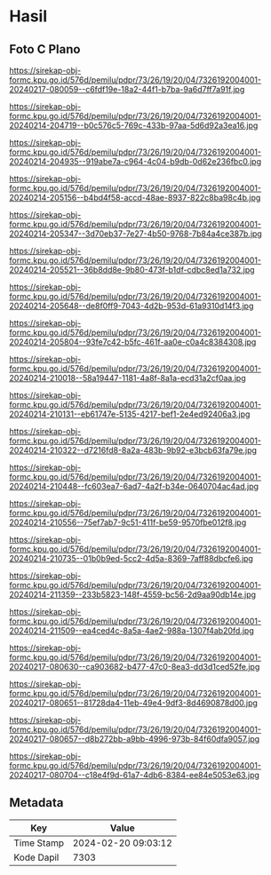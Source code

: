 # Hasil

## Foto C Plano

https://sirekap-obj-formc.kpu.go.id/576d/pemilu/pdpr/73/26/19/20/04/7326192004001-20240217-080059--c6fdf19e-18a2-44f1-b7ba-9a6d7ff7a91f.jpg

https://sirekap-obj-formc.kpu.go.id/576d/pemilu/pdpr/73/26/19/20/04/7326192004001-20240214-204719--b0c576c5-769c-433b-97aa-5d6d92a3ea16.jpg

https://sirekap-obj-formc.kpu.go.id/576d/pemilu/pdpr/73/26/19/20/04/7326192004001-20240214-204935--919abe7a-c964-4c04-b9db-0d62e236fbc0.jpg

https://sirekap-obj-formc.kpu.go.id/576d/pemilu/pdpr/73/26/19/20/04/7326192004001-20240214-205156--b4bd4f58-accd-48ae-8937-822c8ba98c4b.jpg

https://sirekap-obj-formc.kpu.go.id/576d/pemilu/pdpr/73/26/19/20/04/7326192004001-20240214-205347--3d70eb37-7e27-4b50-9768-7b84a4ce387b.jpg

https://sirekap-obj-formc.kpu.go.id/576d/pemilu/pdpr/73/26/19/20/04/7326192004001-20240214-205521--36b8dd8e-9b80-473f-b1df-cdbc8ed1a732.jpg

https://sirekap-obj-formc.kpu.go.id/576d/pemilu/pdpr/73/26/19/20/04/7326192004001-20240214-205648--de8f0ff9-7043-4d2b-953d-61a9310d14f3.jpg

https://sirekap-obj-formc.kpu.go.id/576d/pemilu/pdpr/73/26/19/20/04/7326192004001-20240214-205804--93fe7c42-b5fc-461f-aa0e-c0a4c8384308.jpg

https://sirekap-obj-formc.kpu.go.id/576d/pemilu/pdpr/73/26/19/20/04/7326192004001-20240214-210018--58a19447-1181-4a8f-8a1a-ecd31a2cf0aa.jpg

https://sirekap-obj-formc.kpu.go.id/576d/pemilu/pdpr/73/26/19/20/04/7326192004001-20240214-210131--eb61747e-5135-4217-bef1-2e4ed92406a3.jpg

https://sirekap-obj-formc.kpu.go.id/576d/pemilu/pdpr/73/26/19/20/04/7326192004001-20240214-210322--d7216fd8-8a2a-483b-9b92-e3bcb63fa79e.jpg

https://sirekap-obj-formc.kpu.go.id/576d/pemilu/pdpr/73/26/19/20/04/7326192004001-20240214-210448--fc603ea7-6ad7-4a2f-b34e-0640704ac4ad.jpg

https://sirekap-obj-formc.kpu.go.id/576d/pemilu/pdpr/73/26/19/20/04/7326192004001-20240214-210556--75ef7ab7-9c51-411f-be59-9570fbe012f8.jpg

https://sirekap-obj-formc.kpu.go.id/576d/pemilu/pdpr/73/26/19/20/04/7326192004001-20240214-210735--01b0b9ed-5cc2-4d5a-8369-7aff88dbcfe6.jpg

https://sirekap-obj-formc.kpu.go.id/576d/pemilu/pdpr/73/26/19/20/04/7326192004001-20240214-211359--233b5823-148f-4559-bc56-2d9aa90db14e.jpg

https://sirekap-obj-formc.kpu.go.id/576d/pemilu/pdpr/73/26/19/20/04/7326192004001-20240214-211509--ea4ced4c-8a5a-4ae2-988a-1307f4ab20fd.jpg

https://sirekap-obj-formc.kpu.go.id/576d/pemilu/pdpr/73/26/19/20/04/7326192004001-20240217-080630--ca903682-b477-47c0-8ea3-dd3d1ced52fe.jpg

https://sirekap-obj-formc.kpu.go.id/576d/pemilu/pdpr/73/26/19/20/04/7326192004001-20240217-080651--81728da4-11eb-49e4-9df3-8d4690878d00.jpg

https://sirekap-obj-formc.kpu.go.id/576d/pemilu/pdpr/73/26/19/20/04/7326192004001-20240217-080657--d8b272bb-a9bb-4996-973b-84f60dfa9057.jpg

https://sirekap-obj-formc.kpu.go.id/576d/pemilu/pdpr/73/26/19/20/04/7326192004001-20240217-080704--c18e4f9d-61a7-4db6-8384-ee84e5053e63.jpg


## Metadata

| Key        | Value               |
| ---------- | ------------------- |
| Time Stamp | 2024-02-20 09:03:12 |
| Kode Dapil | 7303                |



